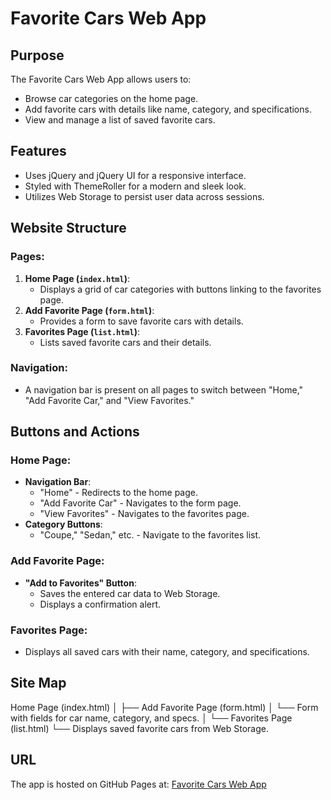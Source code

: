 # Favorite Cars Web App

## Purpose
The Favorite Cars Web App allows users to:
- Browse car categories on the home page.
- Add favorite cars with details like name, category, and specifications.
- View and manage a list of saved favorite cars.

## Features
- Uses jQuery and jQuery UI for a responsive interface.
- Styled with ThemeRoller for a modern and sleek look.
- Utilizes Web Storage to persist user data across sessions.

## Website Structure
### Pages:
1. **Home Page (`index.html`)**:
   - Displays a grid of car categories with buttons linking to the favorites page.
2. **Add Favorite Page (`form.html`)**:
   - Provides a form to save favorite cars with details.
3. **Favorites Page (`list.html`)**:
   - Lists saved favorite cars and their details.

### Navigation:
- A navigation bar is present on all pages to switch between "Home," "Add Favorite Car," and "View Favorites."

## Buttons and Actions
### Home Page:
- **Navigation Bar**:
  - "Home" - Redirects to the home page.
  - "Add Favorite Car" - Navigates to the form page.
  - "View Favorites" - Navigates to the favorites page.
- **Category Buttons**:
  - "Coupe," "Sedan," etc. - Navigate to the favorites list.

### Add Favorite Page:
- **"Add to Favorites" Button**:
  - Saves the entered car data to Web Storage.
  - Displays a confirmation alert.

### Favorites Page:
- Displays all saved cars with their name, category, and specifications.

## Site Map
Home Page (index.html) │ ├── Add Favorite Page (form.html) │ └── Form with fields for car name, category, and specs. │ └── Favorites Page (list.html) └── Displays saved favorite cars from Web Storage.

## URL
The app is hosted on GitHub Pages at: [Favorite Cars Web App]([https://4dollarorphan.github.io/MAD-Final-Project/])
